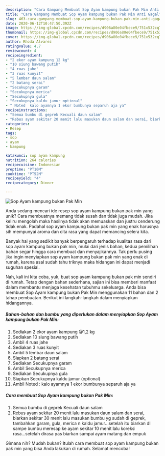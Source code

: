 ```yaml
---
description: "Cara Gampang Membuat Sop Ayam kampung bukan Pak Min Anti Gagal"
title: "Cara Gampang Membuat Sop Ayam kampung bukan Pak Min Anti Gagal"
slug: 463-cara-gampang-membuat-sop-ayam-kampung-bukan-pak-min-anti-gagal
date: 2020-06-12T10:47:50.392Z
image: https://img-global.cpcdn.com/recipes/d906a80e04fbece9/751x532cq70/sop-ayam-kampung-bukan-pak-min-foto-resep-utama.jpg
thumbnail: https://img-global.cpcdn.com/recipes/d906a80e04fbece9/751x532cq70/sop-ayam-kampung-bukan-pak-min-foto-resep-utama.jpg
cover: https://img-global.cpcdn.com/recipes/d906a80e04fbece9/751x532cq70/sop-ayam-kampung-bukan-pak-min-foto-resep-utama.jpg
author: Rhoda Alvarez
ratingvalue: 4.7
reviewcount: 4
recipeingredient:
- "2 ekor ayam kampung 12 kg"
- "10 siung bawang putih"
- "4 ruas jahe"
- "3 ruas kunyit"
- "5 lembar daun salam"
- "2 batang serai"
- "Secukupnya garam"
- "Secukupnya merica"
- "Secukupnya gula"
- "Secukupnya kaldu jamur optional"
- " Noted  kalo ayamnya 1 ekor bumbunya separuh aja ya"
recipeinstructions:
- "Semua bumbu dì geprek Kecuali daun salam"
- "Rebus ayam sekitar 20 menit lalu masukan daun salam dan serai, biarkan sekitar 30 menit lalu masukan bumbu yg sudah di geprek, tambahkan garam, gula, merica n kaldu jamur...setelah itu biarkan dl sampe bumbu meresap ke ayam sekitar 10 menit lalu koreksi rasa...setelah dirasa pas biarkan sampai ayam matang dan empuk"
categories:
- Resep
tags:
- sop
- ayam
- kampung

katakunci: sop ayam kampung 
nutrition: 264 calories
recipecuisine: Indonesian
preptime: "PT10M"
cooktime: "PT52M"
recipeyield: "4"
recipecategory: Dinner

---
```



![Sop Ayam kampung bukan Pak Min](https://img-global.cpcdn.com/recipes/d906a80e04fbece9/751x532cq70/sop-ayam-kampung-bukan-pak-min-foto-resep-utama.jpg)

Anda sedang mencari ide resep sop ayam kampung bukan pak min yang unik? Cara membuatnya memang tidak susah dan tidak juga mudah. Jika keliru mengolah maka hasilnya tidak akan memuaskan dan justru cenderung tidak enak. Padahal sop ayam kampung bukan pak min yang enak harusnya sih mempunyai aroma dan cita rasa yang dapat memancing selera kita.



Banyak hal yang sedikit banyak berpengaruh terhadap kualitas rasa dari sop ayam kampung bukan pak min, mulai dari jenis bahan, kedua pemilihan bahan segar hingga cara membuat dan menyajikannya. Tak perlu pusing jika ingin menyiapkan sop ayam kampung bukan pak min yang enak di rumah, karena asal sudah tahu triknya maka hidangan ini dapat menjadi suguhan spesial.


Nah, kali ini kita coba, yuk, buat sop ayam kampung bukan pak min sendiri di rumah. Tetap dengan bahan sederhana, sajian ini bisa memberi manfaat dalam membantu menjaga kesehatan tubuhmu sekeluarga. Anda bisa membuat Sop Ayam kampung bukan Pak Min menggunakan 11 bahan dan 2 tahap pembuatan. Berikut ini langkah-langkah dalam menyiapkan hidangannya.

<!--inarticleads1-->

##### Bahan-bahan dan bumbu yang diperlukan dalam menyiapkan Sop Ayam kampung bukan Pak Min:

1. Sediakan 2 ekor ayam kampung @1,2 kg
1. Sediakan 10 siung bawang putih
1. Ambil 4 ruas jahe
1. Sediakan 3 ruas kunyit
1. Ambil 5 lembar daun salam
1. Siapkan 2 batang serai
1. Sediakan Secukupnya garam
1. Ambil Secukupnya merica
1. Sediakan Secukupnya gula
1. Siapkan Secukupnya kaldu jamur (optional)
1. Ambil  Noted : kalo ayamnya 1 ekor bumbunya separuh aja ya




<!--inarticleads2-->

##### Cara membuat Sop Ayam kampung bukan Pak Min:

1. Semua bumbu dì geprek Kecuali daun salam
1. Rebus ayam sekitar 20 menit lalu masukan daun salam dan serai, biarkan sekitar 30 menit lalu masukan bumbu yg sudah di geprek, tambahkan garam, gula, merica n kaldu jamur...setelah itu biarkan dl sampe bumbu meresap ke ayam sekitar 10 menit lalu koreksi rasa...setelah dirasa pas biarkan sampai ayam matang dan empuk




Gimana nih? Mudah bukan? Itulah cara membuat sop ayam kampung bukan pak min yang bisa Anda lakukan di rumah. Selamat mencoba!
